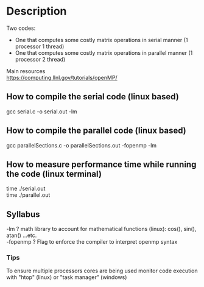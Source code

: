 # Description
Two codes:   
+ One that computes some costly matrix operations in serial manner (1 processor 1 thread) 
+ One that computes some costly matrix operations in parallel manner (1 processor 2 thread) 

Main resources  
https://computing.llnl.gov/tutorials/openMP/




## How to compile the serial code (linux based)
gcc serial.c -o serial.out -lm

## How to compile the parallel code (linux based)
gcc parallelSections.c -o parallelSections.out -fopenmp -lm

## How to measure performance time while running the code (linux terminal)
time ./serial.out  
time ./parallel.out

 
## Syllabus  
-lm ? math library to account for mathematical functions (linux): cos(), sin(), atan() ...etc.  
-fopenmp ? Flag to enforce the compiler to interpret openmp syntax


### Tips
To ensure multiple processors cores are being used monitor code execution with "htop" (linux) or "task manager" (windows)
